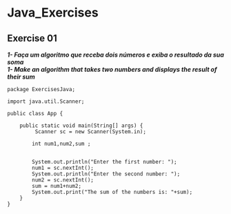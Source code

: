 # Java_Exercises
## Exercise 01
***1- Faça um algoritmo que receba dois números e exiba o resultado da sua soma***<br>
***1- Make an algorithm that takes two numbers and displays the result of their sum***
``` 
package ExercisesJava;

import java.util.Scanner;

public class App {

    public static void main(String[] args) {
         Scanner sc = new Scanner(System.in);
        
        int num1,num2,sum ;
        
        
        System.out.println("Enter the first number: ");
        num1 = sc.nextInt();
        System.out.println("Enter the second number: ");
        num2 = sc.nextInt();
        sum = num1+num2;
        System.out.print("The sum of the numbers is: "+sum);
    }
}

```

